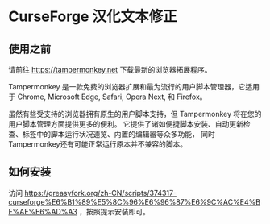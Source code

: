 CurseForge 汉化文本修正
===

## 使用之前
请前往 https://tampermonkey.net 下载最新的浏览器拓展程序。

Tampermonkey 是一款免费的浏览器扩展和最为流行的用户脚本管理器，它适用于 Chrome, Microsoft Edge, Safari, Opera Next, 和 Firefox。

虽然有些受支持的浏览器拥有原生的用户脚本支持，但 Tampermonkey 将在您的用户脚本管理方面提供更多的便利。 它提供了诸如便捷脚本安装、自动更新检查、标签中的脚本运行状况速览、内置的编辑器等众多功能， 同时Tampermonkey还有可能正常运行原本并不兼容的脚本。

## 如何安装
访问 https://greasyfork.org/zh-CN/scripts/374317-curseforge%E6%B1%89%E5%8C%96%E6%96%87%E6%9C%AC%E4%BF%AE%E6%AD%A3 ，按照提示安装即可。